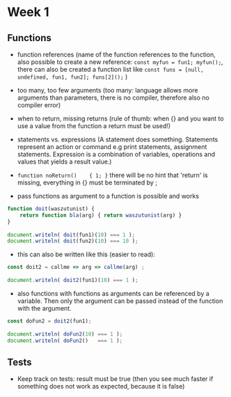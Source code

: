 # Week 1
## Functions
* function references (name of the function references to the function, also possible to create a new reference: ```const myfun = fun1; myfun();```, there can also be created a function list like ```const funs = [null, undefined, fun1, fun2]; funs[2]();``` )
* too many, too few arguments (too many: language allows more arguments than parameters, there is no compiler, therefore also no compiler error)
* when to return, missing returns (rule of thumb: when {} and you want to use a value from the function a return must be used!)
* statements vs. expressions (A statement does something. Statements represent an action or command e.g print statements, assignment statements. Expression is a combination of variables, operations and values that yields a result value.)
* ```function noReturn()    { 1; }``` there will be no hint that 'return' is missing, everything in {} must be terminated by ;

* pass functions as argument to a function is possible and works
```javascript
function doit(waszutunist) {
    return function bla(arg) { return waszutunist(arg) }
}
        
document.writeln( doit(fun1)(10) === 1 );
document.writeln( doit(fun2)(10) === 10 );
```
* this can also be written like this (easier to read):
```javascript
const doit2 = callme => arg => callme(arg) ;
        
document.writeln( doit2(fun1)(10) === 1 );
```
* also functions with functions as arguments can be referenced by a variable. Then only the argument can be passed instead of the function with the argument.
```javascript
const doFun2 = doit2(fun1);
        
document.writeln( doFun2(10) === 1 );
document.writeln( doFun2()   === 1 );
```

## Tests
* Keep track on tests: result must be true (then you see much faster if something does not work as expected, because it is false)